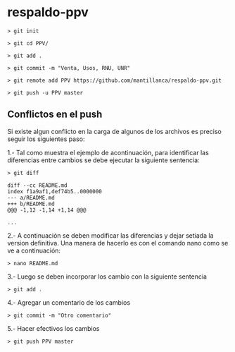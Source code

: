 # respaldo-ppv
```
> git init 

> git cd PPV/

> git add .

> git commit -m "Venta, Usos, RNU, UNR"

> git remote add PPV https://github.com/mantillanca/respaldo-ppv.git

> git push -u PPV master
```
## Conflictos en el push

Si existe algun conflicto en la carga de algunos de los archivos es preciso seguir los siguientes paso:

1.- Tal como muestra el ejemplo de acontinuación, para identificar las diferencias entre cambios se debe ejecutar la siguiente sentencia:
```
> git diff                                                                                         

diff --cc README.md
index f1a9af1,def74b5..0000000
--- a/README.md
+++ b/README.md
@@@ -1,12 -1,14 +1,14 @@@

...
```

2.- A continuación se deben modificar las diferencias y dejar setiada la version definitiva. Una manera de hacerlo es con el comando nano como se ve a continuación:
```
> nano README.md 
```

3.- Luego se deben incorporar los cambio con la siguiente sentencia
```
> git add .
```

4.- Agregar un comentario de los cambios
```
> git commit -m "Otro comentario"  
```

5.- Hacer efectivos los cambios
```
> git push PPV master
```
